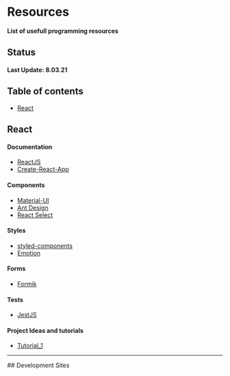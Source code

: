 # Resources

**List of usefull programming resources**

## Status
#### Last Update: 8.03.21

## Table of contents
* [React](#React)

## React
#### Documentation
* [ReactJS](https://reactjs.org/docs/getting-started.html)
* [Create-React-App](https://create-react-app.dev/docs/getting-started)

#### Components
* [Material-UI](https://material-ui.com/getting-started/installation/)
* [Ant Design](https://ant.design/docs/react/introduce)
* [React Select](https://react-select.com/home#getting-started)

#### Styles
* [styled-components](https://styled-components.com/docs)
* [Emotion](https://emotion.sh/docs/introduction)

#### Forms
* [Formik](https://formik.org/docs/overview)

#### Tests
* [JestJS](https://jestjs.io/docs/en/getting-started.html)

#### Project Ideas and tutorials
* [Tutorial_1](url)
<hr>
## Development Sites

